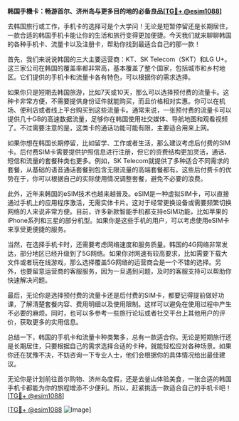 **韩国手機卡：畅游首尔、济州岛与更多目的地的必备良品[[TG💪+ @esim1088](https://t.me/s/esim1088)]**

去韩国旅行或工作，手机卡的选择可是个大学问！无论是短暂停留还是长期居住，一款合适的韩国手机卡能让你的生活和旅行变得更加便捷。今天我们就来聊聊韩国的各种手机卡、流量卡以及注册卡，帮助你找到最适合自己的那一款！

首先，我们来说说韩国的三大主要运营商：KT、SK Telecom（SKT）和LG U+。这三家公司在韩国的覆盖率都非常高，基本覆盖了整个国家，包括城市和乡村地区。它们提供的手机卡和流量卡各有特色，可以根据你的需求选择。

如果你只是短期去韩国旅游，比如7天或10天，那么可以选择预付费的流量卡。这种卡非常方便，不需要提供身份证件就能购买，而且价格相对实惠。你可以在机场、便利店或者线上平台购买到这些流量卡。通常来说，一张预付费的流量卡可以提供几十GB的高速数据流量，足够你在韩国使用社交媒体、导航地图和观看视频了。不过需要注意的是，这类卡的通话功能可能有限，主要适合用来上网。

如果你想在韩国长期停留，比如留学、工作或者生活，那么建议考虑后付费的SIM卡。后付费SIM卡需要提供护照信息进行注册，但它的资费结构更加灵活，通话、短信和流量的套餐种类也更多。例如，SK Telecom就提供了多种适合不同需求的套餐，从基础的语音通话套餐到包含无限流量的高端套餐都有。这些后付费卡的优势在于，你可以根据自己的实际使用情况调整套餐，避免不必要的浪费。

此外，近年来韩国的eSIM技术也越来越普及。eSIM是一种虚拟SIM卡，可以直接通过手机上的应用程序激活，无需实体卡片。这对于经常更换设备或需要频繁切换网络的人来说非常方便。目前，许多新款智能手机都支持eSIM功能，比如苹果的iPhone系列和三星的部分机型。如果你是这些手机的用户，可以考虑使用eSIM卡来享受更便捷的服务。

当然，在选择手机卡时，还需要考虑网络速度和服务质量。韩国的4G网络非常发达，部分地区已经升级到了5G网络。如果你对网速有较高要求，比如需要下载大文件或者玩在线游戏，那么选择覆盖5G网络的运营商会是一个不错的选择。另外，也要留意运营商的客服服务，因为一旦遇到问题，及时的客服支持可以帮助你快速解决问题。

最后，无论你是选择预付费的流量卡还是后付费的SIM卡，都要记得提前做好功课，了解清楚套餐内容、费用明细以及使用限制。这样可以避免在使用过程中产生不必要的麻烦。同时，也可以多参考一些旅行论坛或者社交平台上其他用户的评价，获取更多的实用信息。

总结一下，韩国的手机卡和流量卡种类繁多，总有一款适合你。无论是短期旅行还是长期居住，只要根据自己的需求选择合适的卡种，就能轻松应对各种场景。如果你还在犹豫不决，不妨咨询一下专业人士，他们会根据你的具体情况给出最佳建议。

无论你是计划前往首尔购物、济州岛度假，还是去釜山体验美食，一张合适的韩国手机卡都能为你的旅程增添不少便利。所以，赶紧挑选一款适合自己的手机卡吧！[[TG💪+ @esim1088](https://t.me/s/esim1088)]

[[TG💪+ @esim1088](https://t.me/s/esim1088) ![Image](https://i.postimg.cc/4NQfJmqS/Snipaste-2025-05-13-00-14-12.png)]